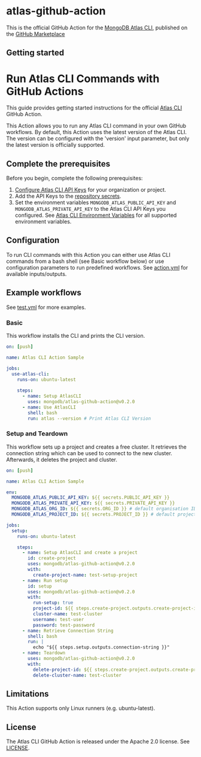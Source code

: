 # atlas-github-action

This is the official GitHub Action for the [MongoDB Atlas CLI](https://github.com/mongodb/mongodb-atlas-cli), published on the [GitHub Marketplace](https://github.com/marketplace/actions/atlas-cli-github-action)

## Getting started

# Run Atlas CLI Commands with GitHub Actions

This guide provides getting started instructions for the official [Atlas CLI](https://github.com/mongodb/mongodb-atlas-cli) GitHub Action.

This Action allows you to run any Atlas CLI command in your own GitHub workflows.
By default, this Action uses the latest version of the Atlas CLI. The version can be configured with the 'version' input parameter, but only the
latest version is officially supported.

## Complete the prerequisites

Before you begin, complete the following prerequisites:

1. [Configure Atlas CLI API Keys](https://www.mongodb.com/docs/atlas/configure-api-access/) for your organization or project.
2. Add the API Keys to the [repository secrets](https://docs.github.com/en/actions/security-guides/encrypted-secrets).
3. Set the environment variables `MONGODB_ATLAS_PUBLIC_API_KEY` and `MONGODB_ATLAS_PRIVATE_API_KEY` to the Atlas CLI API Keys you configured.
See [Atlas CLI Environment Variables](https://www.mongodb.com/docs/atlas/cli/stable/atlas-cli-env-variables/) for all supported environment variables.

## Configuration

To run CLI commands with this Action you can either use Atlas CLI commands from a bash shell (see Basic workflow below) or use configuration parameters to run predefined workflows. See [action.yml](action.yml) for available inputs/outputs.

## Example workflows

See [test.yml](https://github.com/mongodb/atlas-github-action/blob/main/.github/workflows/test.yml) for more examples.

### Basic
This workflow installs the CLI and prints the CLI version.
```yaml
on: [push]

name: Atlas CLI Action Sample

jobs:
  use-atlas-cli:
    runs-on: ubuntu-latest
    
    steps:
      - name: Setup AtlasCLI
        uses: mongodb/atlas-github-action@v0.2.0
      - name: Use AtlasCLI
        shell: bash
        run: atlas --version # Print Atlas CLI Version
```

### Setup and Teardown
This workflow sets up a project and creates a free cluster. It retrieves the connection string which can be used to connect to the new cluster.
Afterwards, it deletes the project and cluster.
```yaml
on: [push]

name: Atlas CLI Action Sample

env:
  MONGODB_ATLAS_PUBLIC_API_KEY: ${{ secrets.PUBLIC_API_KEY }}
  MONGODB_ATLAS_PRIVATE_API_KEY: ${{ secrets.PRIVATE_API_KEY }}
  MONGODB_ATLAS_ORG_ID: ${{ secrets.ORG_ID }} # default organisation ID
  MONGODB_ATLAS_PROJECT_ID: ${{ secrets.PROJECT_ID }} # default project ID

jobs:
  setup:
    runs-on: ubuntu-latest

    steps:
      - name: Setup AtlasCLI and create a project
        id: create-project
        uses: mongodb/atlas-github-action@v0.2.0
        with:
          create-project-name: test-setup-project
      - name: Run setup
        id: setup
        uses: mongodb/atlas-github-action@v0.2.0
        with:
          run-setup: true
          project-id: ${{ steps.create-project.outputs.create-project-id }}
          cluster-name: test-cluster
          username: test-user
          password: test-password
      - name: Retrieve Connection String
        shell: bash
        run: |
          echo "${{ steps.setup.outputs.connection-string }}"
      - name: Teardown
        uses: mongodb/atlas-github-action@v0.2.0
        with:
          delete-project-id: ${{ steps.create-project.outputs.create-project-id }}
          delete-cluster-name: test-cluster
```


## Limitations
This Action supports only Linux runners (e.g. ubuntu-latest).

## License

The Atlas CLI GitHub Action is released under the Apache 2.0 license. See [LICENSE](LICENSE).
